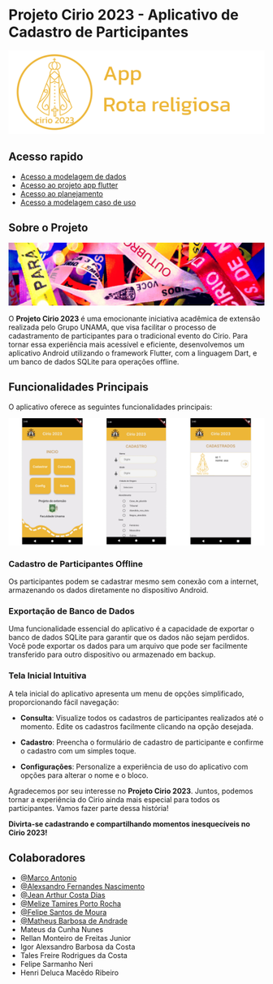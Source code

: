 # Projeto Cirio 2023 - Aplicativo de Cadastro de Participantes

![Cirio 2023](/images_readme/image_3.png)

## Acesso rapido

- [Acesso a modelagem de dados](/modelagem_banco_dados/README.md)
- [Acesso ao projeto app flutter](/projeto/rota_religiosa/)
- [Acesso ao planejamento](/planejamento_dev/README.md)
- [Acesso a modelagem caso de uso](/planejamento_dev/modelagem_caso_de_uso/README.md)

## Sobre o Projeto

![Cirio 2023](/images_readme/imagem_cirio_2023.png)

O **Projeto Cirio 2023** é uma emocionante iniciativa acadêmica de extensão realizada pelo Grupo UNAMA, que visa facilitar o processo de cadastramento de participantes para o tradicional evento do Cirio. Para tornar essa experiência mais acessível e eficiente, desenvolvemos um aplicativo Android utilizando o framework Flutter, com a linguagem Dart, e um banco de dados SQLite para operações offline.

## Funcionalidades Principais

O aplicativo oferece as seguintes funcionalidades principais:

![img](/images_readme/image_2.png)

### Cadastro de Participantes Offline

Os participantes podem se cadastrar mesmo sem conexão com a internet, armazenando os dados diretamente no dispositivo Android.

### Exportação de Banco de Dados

Uma funcionalidade essencial do aplicativo é a capacidade de exportar o banco de dados SQLite para garantir que os dados não sejam perdidos. Você pode exportar os dados para um arquivo que pode ser facilmente transferido para outro dispositivo ou armazenado em backup.

### Tela Inicial Intuitiva

A tela inicial do aplicativo apresenta um menu de opções simplificado, proporcionando fácil navegação:

- **Consulta**: Visualize todos os cadastros de participantes realizados até o momento. Edite os cadastros facilmente clicando na opção desejada.

- **Cadastro**: Preencha o formulário de cadastro de participante e confirme o cadastro com um simples toque.

- **Configurações**: Personalize a experiência de uso do aplicativo com opções para alterar o nome e o bloco.

Agradecemos por seu interesse no **Projeto Cirio 2023**. Juntos, podemos tornar a experiência do Cirio ainda mais especial para todos os participantes. Vamos fazer parte dessa história!

**Divirta-se cadastrando e compartilhando momentos inesquecíveis no Cirio 2023!**

## Colaboradores

- [@Marco Antonio](https://github.com/marco0antonio0)
- [@Alexsandro Fernandes Nascimento](https://github.com/AlexsandroFernandesNascimento)
- [@Jean Arthur Costa Dias](https://github.com/JeanArthurCostaDias)
- [@Melize Tamires Porto Rocha](https://github.com/melizerocha)
- [@Felipe Santos de Moura](https://github.com/FelipeMourah)
- [@Matheus Barbosa de Andrade](https://github.com/MatheusBarbosaDeAndrade)
- Mateus da Cunha Nunes
- Rellan Monteiro de Freitas Junior
- Igor Alexsandro Barbosa da Costa
- Tales Freire Rodrigues da Costa
- Felipe Sarmanho Neri
- Henri Deluca Macêdo Ribeiro
